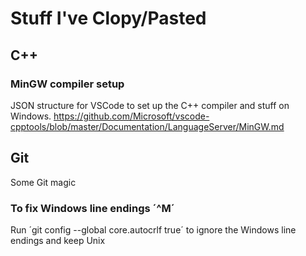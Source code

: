 # Stuff I've Clopy/Pasted

## C++

### MinGW compiler setup

JSON structure for VSCode to set up the C++ compiler and stuff on Windows.
https://github.com/Microsoft/vscode-cpptools/blob/master/Documentation/LanguageServer/MinGW.md

## Git

Some Git magic

### To fix Windows line endings ´^M´

Run ´git config --global core.autocrlf true´ to ignore the Windows line endings and keep Unix